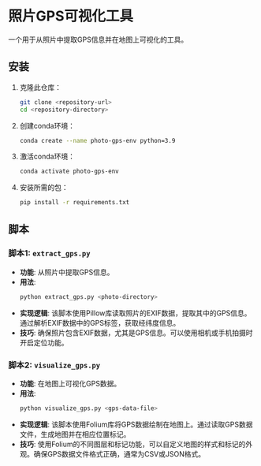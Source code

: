# 照片GPS可视化工具
一个用于从照片中提取GPS信息并在地图上可视化的工具。

## 安装

1. 克隆此仓库：
   ```bash
   git clone <repository-url>
   cd <repository-directory>
   ```

2. 创建conda环境：
   ```bash
   conda create --name photo-gps-env python=3.9
   ```

3. 激活conda环境：
   ```bash
   conda activate photo-gps-env
   ```

4. 安装所需的包：
   ```bash
   pip install -r requirements.txt
   ```

## 脚本

### 脚本1: `extract_gps.py`
- **功能**: 从照片中提取GPS信息。
- **用法**:
  ```bash
  python extract_gps.py <photo-directory>
  ```
- **实现逻辑**: 
  该脚本使用Pillow库读取照片的EXIF数据，提取其中的GPS信息。通过解析EXIF数据中的GPS标签，获取经纬度信息。
- **技巧**: 
  确保照片包含EXIF数据，尤其是GPS信息。可以使用相机或手机拍摄时开启定位功能。

### 脚本2: `visualize_gps.py`
- **功能**: 在地图上可视化GPS数据。
- **用法**:
  ```bash
  python visualize_gps.py <gps-data-file>
  ```
- **实现逻辑**: 
  该脚本使用Folium库将GPS数据绘制在地图上。通过读取GPS数据文件，生成地图并在相应位置标记。
- **技巧**: 
  使用Folium的不同图层和标记功能，可以自定义地图的样式和标记的外观。确保GPS数据文件格式正确，通常为CSV或JSON格式。